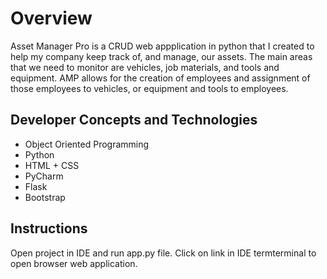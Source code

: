 <h1>Overview</h1>
Asset Manager Pro is a CRUD web appplication in python that I created to help my company keep track of, and manage, our assets. The main areas that we need to monitor are vehicles, job materials, and tools and equipment. AMP allows for the creation of employees and assignment of those employees to vehicles, or equipment and tools to employees. 

<h2>Developer Concepts and Technologies</h2>
<ul>
  <li>Object Oriented Programming</li>
  <li>Python</li>
  <li>HTML + CSS</li>
  <li>PyCharm</li>
  <li>Flask</li>
  <li>Bootstrap</li>  
</ul>

<h2>Instructions</h2>
Open project in IDE and run app.py file. Click on link in IDE termterminal to open browser web application. 







